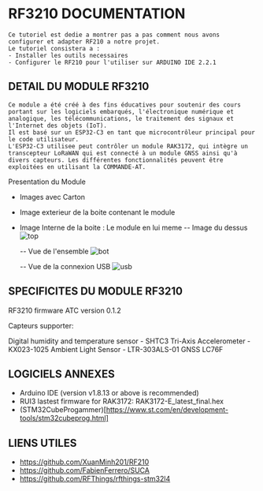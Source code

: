 # RF3210 DOCUMENTATION

```
Ce tutoriel est dedie a montrer pas a pas comment nous avons configurer et adapter RF210 a notre projet.
Le tutoriel consistera a :
- Installer les outils necessaires
- Configurer le RF210 pour l'utiliser sur ARDUINO IDE 2.2.1 
```
## DETAIL DU MODULE RF3210
```
Ce module a été créé à des fins éducatives pour soutenir des cours portant sur les logiciels embarqués, l'électronique numérique et analogique, les télécommunications, le traitement des signaux et l'Internet des objets (IoT).
Il est basé sur un ESP32-C3 en tant que microcontrôleur principal pour le code utilisateur.
L'ESP32-C3 utilisee peut contrôler un module RAK3172, qui intègre un transcepteur LoRaWAN qui est connecté à un module GNSS ainsi qu'à divers capteurs. Les différentes fonctionnalités peuvent être exploitées en utilisant la COMMANDE-AT.
```
Presentation du Module 
- Images avec Carton

- Image exterieur de la boite contenant le module

- Image Interne de la boite : Le module en lui meme
    -- Image du dessus  
![top](https://github.com/vendkura/RAK7420_RF210-Project/assets/51537350/5a1726a6-5a07-43d4-9939-83c45a2f9727)

    -- Vue de l'ensemble
![bot](https://github.com/vendkura/RAK7420_RF210-Project/assets/51537350/006058ea-5989-4b9c-b93f-03d21f437e98)

    -- Vue de la connexion USB
![usb](https://github.com/vendkura/RAK7420_RF210-Project/assets/51537350/a75778fd-561c-4d5a-a28c-8d982e68024f)


## SPECIFICITES DU MODULE RF3210

RF3210 firmware ATC version 0.1.2

Capteurs supporter:

Digital humidity and temperature sensor - SHTC3
Tri-Axis Accelerometer - KX023-1025
Ambient Light Sensor - LTR-303ALS-01
GNSS LC76F

## LOGICIELS ANNEXES

- Arduino IDE (version v1.8.13 or above is recommended)
- RUI3 lastest firmware for RAK3172: RAK3172-E_latest_final.hex
- (STM32CubeProgammer)[https://www.st.com/en/development-tools/stm32cubeprog.html]

## LIENS UTILES
- https://github.com/XuanMinh201/RF210
- https://github.com/FabienFerrero/SUCA
- https://github.com/RFThings/rfthings-stm32l4

